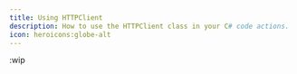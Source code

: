 ```yaml
---
title: Using HTTPClient
description: How to use the HTTPClient class in your C# code actions.
icon: heroicons:globe-alt
---
```


:wip